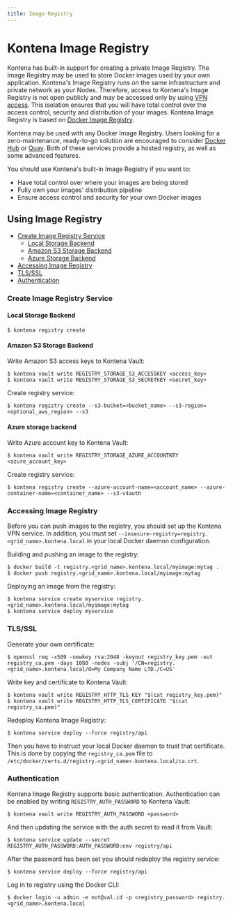 ```yaml
---
title: Image Registry
---
```


# Kontena Image Registry

Kontena has built-in support for creating a private Image Registry. The Image Registry may be used to store Docker images used by your own application. Kontena's Image Registry runs on the same infrastructure and private network as your Nodes. Therefore, access to Kontena's Image Registry is not open publicly and may be accessed only by using [VPN access](vpn-access.md). This isolation ensures that you will have total control over the access control, security and distribution of your images. Kontena Image Registry is based on [Docker Image Registry](https://docs.docker.com/registry/).

Kontena may be used with any Docker Image Registry. Users looking for a zero-maintenance, ready-to-go solution are encouraged to consider [Docker Hub](https://hub.docker.com/account/signup/) or [Quay](https://quay.io/). Both of these services provide a hosted registry, as well as some advanced features.

You should use Kontena's built-in Image Registry if you want to:

* Have total control over where your images are being stored
* Fully own your images' distribution pipeline
* Ensure access control and security for your own Docker images

## Using Image Registry

* [Create Image Registry Service](image-registry.md#create-image-registry-service)
  * [Local Storage Backend](image-registry.md#local-storage-backend)
  * [Amazon S3 Storage Backend](image-registry.md#amazon-s3-storage-backend)
  * [Azure Storage Backend](image-registry.md#azure-storage-backend)
* [Accessing Image Registry](image-registry.md#accessing-image-registry)
* [TLS/SSL](image-registry.md#tlsssl)
* [Authentication](image-registry.md#authentication)

### Create Image Registry Service

#### Local Storage Backend

```
$ kontena registry create
```

#### Amazon S3 Storage Backend

Write Amazon S3 access keys to Kontena Vault:

```
$ kontena vault write REGISTRY_STORAGE_S3_ACCESSKEY <access_key>
$ kontena vault write REGISTRY_STORAGE_S3_SECRETKEY <secret_key>
```

Create registry service:

```
$ kontena registry create --s3-bucket=<bucket_name> --s3-region=<optional_aws_region> --s3
```

#### Azure storage backend

Write Azure account key to Kontena Vault:

```
$ kontena vault write REGISTRY_STORAGE_AZURE_ACCOUNTKEY <azure_account_key>
```

Create registry service:

```
$ kontena registry create --azure-account-name=<account_name> --azure-container-name=<container_name> --s3-v4auth
```

### Accessing Image Registry

Before you can push images to the registry, you should set up the Kontena VPN service. In addition, you must set `--insecure-registry=registry.<grid_name>.kontena.local` in your local Docker daemon configuration.

Building and pushing an image to the registry:

```
$ docker build -t registry.<grid_name>.kontena.local/myimage:mytag .
$ docker push registry.<grid_name>.kontena.local/myimage:mytag
```

Deploying an image from the registry:

```
$ kontena service create myservice registry.<grid_name>.kontena.local/myimage:mytag
$ kontena service deploy myservice
```

### TLS/SSL

Generate your own certificate:

```
$ openssl req -x509 -newkey rsa:2048 -keyout registry_key.pem -out registry_ca.pem -days 1080 -nodes -subj '/CN=registry.<grid_name>.kontena.local/O=My Company Name LTD./C=US'
```

Write key and certificate to Kontena Vault:

```
$ kontena vault write REGISTRY_HTTP_TLS_KEY "$(cat registry_key.pem)"
$ kontena vault write REGISTRY_HTTP_TLS_CERTIFICATE "$(cat registry_ca.pem)"
```

Redeploy Kontena Image Registry:

```
$ kontena service deploy --force registry/api
```

Then you have to instruct your local Docker daemon to trust that certificate. This is done by copying the `registry_ca.pem` file to `/etc/docker/certs.d/registry.<grid_name>.kontena.local/ca.crt`.


### Authentication

Kontena Image Registry supports basic authentication. Authentication can be enabled by writing `REGISTRY_AUTH_PASSWORD` to Kontena Vault:

```
$ kontena vault write REGISTRY_AUTH_PASSWORD <password>
```

And then updating the service with the auth secret to read it from Vault:

```
$ kontena service update --secret REGISTRY_AUTH_PASSWORD:AUTH_PASSWORD:env registry/api
```

After the password has been set you should redeploy the registry service:

```
$ kontena service deploy --force registry/api
```

Log in to registry using the Docker CLI:

```
$ docker login -u admin -e not@val.id -p <registry_password> registry.<grid_name>.kontena.local
```
